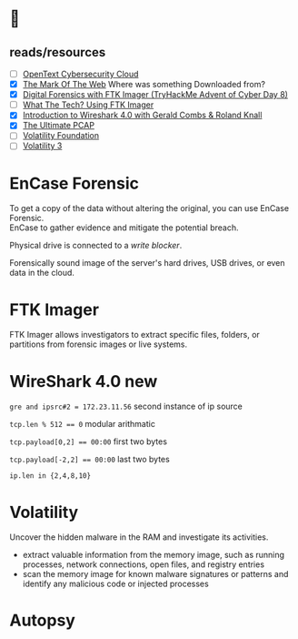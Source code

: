 # 📎
## reads/resources
- [ ] [OpenText Cybersecurity Cloud](https://www.opentext.com/products/security-cloud)
- [x] [The Mark Of The Web](https://www.youtube.com/watch?v=dZ21eDJl0co) Where was something Downloaded from?
- [x] [Digital Forensics with FTK Imager (TryHackMe Advent of Cyber Day 8) ](https://www.youtube.com/watch?v=7wB0HNf1qh4)
- [ ] [What The Tech? Using FTK Imager](https://www.youtube.com/watch?v=26QWF9Fm_Mk)
- [x] [Introduction to Wireshark 4.0 with Gerald Combs & Roland Knall](https://www.youtube.com/watch?v=3HdKhen0Gqw)
- [x] [The Ultimate PCAP](https://weberblog.net/the-ultimate-pcap/)
- [ ] [Volatility Foundation](https://volatilityfoundation.org/volatility-training/)
- [ ] [Volatility 3](https://volatility3.readthedocs.io/en/latest/)

# EnCase Forensic
To get a copy of the data without altering the original, you can use EnCase Forensic. \
EnCase to gather evidence and mitigate the potential breach.

Physical drive is connected to a _write blocker_.

Forensically sound image of the server's hard drives, USB drives, or even data in the cloud.

# FTK Imager
FTK Imager allows investigators to extract specific files, folders, or partitions from forensic images or live systems.

# WireShark 4.0 new

`gre and ipsrc#2 = 172.23.11.56` second instance of ip source

`tcp.len % 512 == 0` modular arithmatic

`tcp.payload[0,2] == 00:00` first two bytes 

`tcp.payload[-2,2] == 00:00` last two bytes

`ip.len in {2,4,8,10}` 

# Volatility
Uncover the hidden malware in the RAM and investigate its activities.
- extract valuable information from the memory image, such as running processes, network connections, open files, and registry entries
- scan the memory image for known malware signatures or patterns and identify any malicious code or injected processes

# Autopsy















